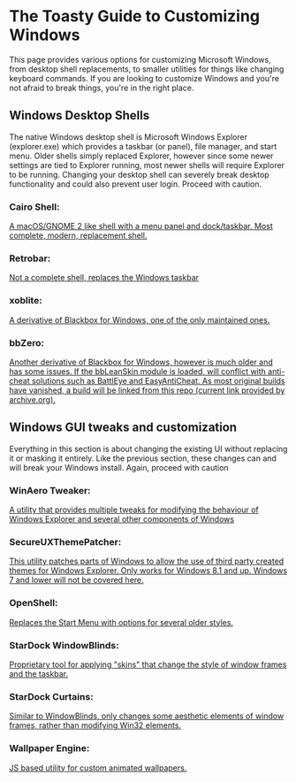 # The Toasty Guide to Customizing Windows

This page provides various options for customizing Microsoft Windows, from desktop shell replacements, to smaller utilities for things like changing keyboard commands. If you are looking to customize Windows and you're not afraid to break things, you're in the right place. 

## Windows Desktop Shells 

The native Windows desktop shell is Microsoft Windows Explorer (explorer.exe) which provides a taskbar (or panel), file manager, and start menu. Older shells simply replaced Explorer, however since some newer settings are tied to Explorer running, most newer shells will require Explorer to be running. Changing your desktop shell can severely break desktop functionality and could also prevent user login. Proceed with caution. 

### Cairo Shell: 

[A macOS/GNOME 2 like shell with a menu panel and dock/taskbar. Most complete, modern, replacement shell.](https://github.com/cairoshell/cairoshell)

### Retrobar: 

[Not a complete shell, replaces the Windows taskbar](https://github.com/dremin/RetroBar)

### xoblite: 

[A derivative of Blackbox for Windows, one of the only maintained ones.](https://xoblite.net/docs/)

### bbZero: 

[Another derivative of Blackbox for Windows, however is much older and has some issues. If the bbLeanSkin module is loaded, will conflict with anti-cheat solutions such as BattlEye and EasyAntiCheat. As most original builds have vanished, a build will be linked from this repo (current link provided by archive.org).](https://archive.org/download/bbZero_install_1.18.0-rc6_mojmir/bbZero_install_1.18.0-rc6_mojmir.rar)


## Windows GUI tweaks and customization

Everything in this section is about changing the existing UI without replacing it or masking it entirely. Like the previous section, these changes can and will break your Windows install. Again, proceed with caution 

### WinAero Tweaker: 

[A utility that provides multiple tweaks for modifying the behaviour of Windows Explorer and several other components of Windows](https://winaero.com/downloads/winaerotweaker.zip)

### SecureUXThemePatcher: 

[This utility patches parts of Windows to allow the use of third party created themes for Windows Explorer. Only works for Windows 8.1 and up. Windows 7 and lower will not be covered here.](https://github.com/namazso/SecureUxTheme)

### OpenShell: 

[Replaces the Start Menu with options for several older styles.](https://github.com/Open-Shell/Open-Shell-Menu)

### StarDock WindowBlinds: 

[Proprietary tool for applying "skins" that change the style of window frames and the taskbar.](https://www.stardock.com/products/windowblinds/)

### StarDock Curtains: 

[Similar to WindowBlinds, only changes some aesthetic elements of window frames, rather than modifying Win32 elements.](https://www.stardock.com/products/windowblinds/)

### Wallpaper Engine: 

[JS based utility for custom animated wallpapers.](https://www.wallpaperengine.io/en)

